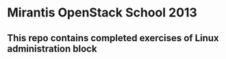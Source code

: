 Mirantis OpenStack School 2013
==============================

This repo contains completed exercises of Linux administration block
------------------------
